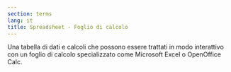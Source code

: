 ```yaml
---
section: terms
lang: it
title: Spreadsheet - Foglio di calcolo
---
```

Una tabella di dati e calcoli che possono essere trattati in modo interattivo con un foglio di calcolo specializzato come Microsoft Excel o OpenOffice Calc.
